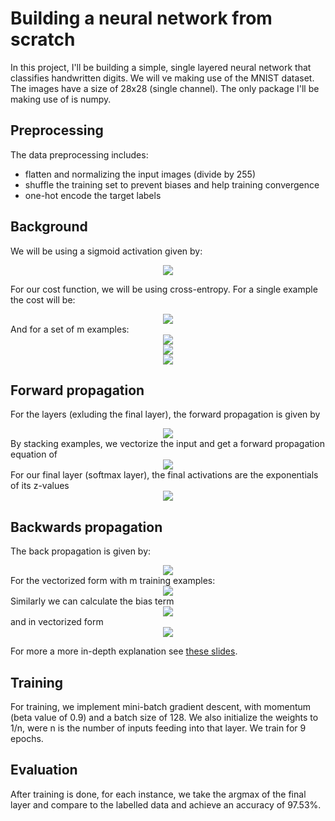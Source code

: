 # Building a neural network from scratch

In this project, I'll be building a simple, single layered neural network that classifies handwritten digits. We will ve making use of the MNIST dataset. The images have a size of 28x28 (single channel). The only package I'll be making use of is numpy.



## Preprocessing
The data preprocessing includes:
- flatten and normalizing the input images (divide by 255) 
- shuffle the training set to prevent biases and help training convergence
- one-hot encode the target labels

## Background
We will be using a sigmoid activation given by:
<div style='text-align: center;'>
<img src="https://latex.codecogs.com/png.latex?\sigma(z)=\frac{1}{1+e^{-z}}" />
</div>

For our cost function, we will be using cross-entropy. For a single example the cost will be:
<div style='text-align: center;'>
<img src="https://latex.codecogs.com/png.latex?L(y,\hat{y})=-\sum^n_{i=0}y_i\log(\hat{y}_i)" />
</div>
And for a set of m examples:
<div style='text-align: center;'>
<img src="https://latex.codecogs.com/png.latex?L(Y,\hat{Y})={-1/m}\sum^{m}_{i=1}\sum^{n}_{i=1}y_{i}^{(i)}\log(\hat{y}_{i}^{(i)})"/>
</div>
<div style='text-align: center;'>
<img src="https://latex.codecogs.com/png.latex?L(y,\hat{y})=-\frac{1}{m}\sum^n_{i=0}y_i\log(\hat{y}_i)" />
</div>
<div style='text-align: center;'>
<img src="https://latex.codecogs.com/png.latex?L(y,\hat{y})=-\sum^n_{i=0}y_i\log(\hat{y}_i)" />
</div>

## Forward propagation
For the layers (exluding the final layer), the forward propagation is given by
<div style='text-align: center;'>
 <img src="https://latex.codecogs.com/png.latex?\hat{y}=\sigma(w^Tx+b)" />
</div>
By stacking examples, we vectorize the input and get a forward propagation equation of
<div style='text-align: center;'>
 <img src="https://latex.codecogs.com/png.latex?\hat{y}=\sigma(w^TX+b)" />
</div>
For our final layer (softmax layer), the final activations are the exponentials of its z-values
<div style='text-align: center;'>
<img src="https://latex.codecogs.com/png.latex?\hat{y}=\frac{e^{z_{i}}}{\sum^{9}_{i=0}e^{z_j}" />
</div>

## Backwards propagation

The back propagation is given by:
<div style='text-align: center;'>
<img  src="https://latex.codecogs.com/png.latex?\frac{\partial{L}}{\partial{w_{j}}}=(\hat{y}-y)w_j" > 
</div>
For the vectorized form with m training examples:
<div style='text-align: center;'>
<img  src="https://latex.codecogs.com/png.latex?\frac{\partial{L}}{\partial{w_j}}=\frac{1}{m}X(\hat{y}-y)^T" > 
</div>
Similarly we can calculate the bias term
<div style='text-align: center;'>
<img  src="https://latex.codecogs.com/png.latex?\frac{\partial{L}}{\partial{b}}=(\hat{y}-y)" > 
</div>
and in vectorized form
<div style='text-align: center;'>
<img  src="https://latex.codecogs.com/png.latex?\frac{\partial{L}}{\partial{b}}=\frac{1}{m}\sum_{i=1}^m(\hat{y}^i-y^i)" > 
</div>

For more a more in-depth explanation see [these slides](https://nthu-datalab.github.io/ml/slides/10_NN_Design.pdf).


## Training
For training, we implement mini-batch gradient descent, with momentum (beta value of 0.9) and a batch size of 128. We also initialize the weights to 1/n, were n is the number of inputs feeding into that layer. We train for 9 epochs.

## Evaluation
After training is done, for each instance, we take the argmax of the final layer and compare to the labelled data and achieve an accuracy of 97.53%.












<!-- <img src="https://latex.codecogs.com/png.latex?s=\text { sensor reading }  " /> 

We first construct a 0 classifier. Set all y labels to 1 if zero image and 0 if not. We will be creating a logistic regression model with a single output node. The network will have 784 inputs (28x28).

## Forward propogation
The forward pass on a single example x executes the following computation
<div style='text-align: center;'>
 <img src="https://latex.codecogs.com/png.latex?\hat{y} = \sigma(w^Tx+b)" />
</div>
Here sigma is the sigmoid function:
<div style='text-align: center;'>
<img src="https://latex.codecogs.com/png.latex?\sigma(z) = \frac{1}{1 + e^{-z}}" />
</div>
here y_hat is a vector, and not a scalar as in the previous equation.  we vectorize by stacking examples side-by-side, so that our input matrix X has an example in each column.

## Cost function
We'll be using cross-entropy for our cost function. The formula for a single training example is:  
<div style='text-align: center;'>
<img src="https://latex.codecogs.com/png.latex?L(y,\hat{y}) = -y\log{(\hat{y}}) - (1-y)\log{(1-\hat{y}})" />
</div>
Averaging over a training set of m examples:  
<div style='text-align: center;'>
<img src="https://latex.codecogs.com/png.latex?L(Y,\hat{Y}) = -1/m \sum^m_{i=1} \(  -y^i \log{(\hat{y}^i}) - (1-y^i)\log{(1-\hat{y}^i}) \)"/>
</div>

## Back propagation

For backpropagation, we'll calculate the degree at which the loss changes with respect to each weight w_j. This is computed for each:
<div style='text-align: center;'>
<img  src="https://latex.codecogs.com/png.latex?\frac{\partial(L)}{\partial{w_j}}" >
</div>
Focusing on a single example makes it easier to derive the formulas required. Holding all values except for w_j, we can think of L being computed in 3 steps.
<div style='text-align: center;'>
<img  src="https://latex.codecogs.com/png.latex?z = w^Tx+b">  
</div>
<br>
<div style='text-align: center;'>
<img  src="https://latex.codecogs.com/png.latex?\hat{y} = \sigma(z)" >
</div>
<br>
<div style='text-align: center;'>
<img  src="https://latex.codecogs.com/png.latex?L(y,\hat{y}) = -y \log (\hat{y}) - (1-y) \log (1-\hat{y})">  
</div>
Following the chain rule, we get
<div style='text-align: center;'>
<img  src="https://latex.codecogs.com/png.latex?\frac{\partial{L}}{\partial{w_j}} = \frac{\partial{L}}{\partial{\hat{y}}} \frac{\partial{\hat{y}}}{\partial{z}} \frac{\partial{z}}{\partial{w_j}}">  
</div>
Looking at the first term on the RHS:<div style='text-align: center;'>
<img  src="https://latex.codecogs.com/png.latex?\frac{\partial{L}}{\partial{\hat{y}}} = \frac{\partial}{\partial \hat{y}} (-y \log (\hat{y}) - (1-y) \log (1-\hat{y}))">  
</div>
<div style='text-align: center;'>
<img  src="https://latex.codecogs.com/png.latex?=\frac{-y}{\hat{y}} + \frac{1-y}{1-\hat{y}}">  
</div>
<br>
<div style='text-align: center;'>
<img  src="https://latex.codecogs.com/png.latex?=\frac{\hat{y} - y}{\hat{y}(1-\hat{y})}">  
</div>
Looking at the 2nd term:
<div style='text-align: center;'>
<img  src="https://latex.codecogs.com/png.latex?\frac{\partial \hat{y}}{\partial z} = \frac{\partial}{\partial z} \sigma (z) = \frac{\partial }{\partial (z)} \left( \frac{1}{1+e^{-z}} \right)"> 
</div> 
<div style='text-align: center;'>
<img  src="https://latex.codecogs.com/png.latex?=- \frac{1}{({1+e^{-z}})^2}\frac{\partial}{\partial z} (1+e^{-z})">    
</div>
<br>
<div style='text-align: center;'>
<img  src="https://latex.codecogs.com/png.latex?= \frac{e^{-z}}{({1+e^{-z}})^2}" >  
</div>
<br>
<div style='text-align: center;'>
<img  src="https://latex.codecogs.com/png.latex?= \sigma (z){\frac{e^{-z}}{{1+e^{-z}}}" >  
</div>
<br>
<div style='text-align: center;'>
<img  src="https://latex.codecogs.com/png.latex?= \sigma (z)  \left( 1 - \frac{1}{1+e^{-z}} \right)" >  
</div>
<br>
<div style='text-align: center;'>
<img  src="https://latex.codecogs.com/png.latex?= \sigma (z)  ( 1 - \sigma(z))" > 
</div>
<br>
<div style='text-align: center;'>
<img  src="https://latex.codecogs.com/png.latex?= \hat{y} (1-\hat{y})" >   
</div>
Looking at the 3rd term;
<div style='text-align: center;'>
<img  src="https://latex.codecogs.com/png.latex?= \frac{\partial z}{\partial w_j} = \frac{\partial}{\partial w_j} (w^Tx+b) = \frac{\partial}{\partial w_j} (w_0x_0 + w_1x_1 + \ldots + w_nx_n +b)" >  
</div>
<div style='text-align: center;'>
<img  src="https://latex.codecogs.com/png.latex?\therefore \frac{\partial z}{\partial w_j} = w_j" >   
</div>
We can now substitute the terms in, and get
<div style='text-align: center;'>
<img  src="https://latex.codecogs.com/png.latex?\frac{\partial L}{\partial w_j} = (\hat{y} - y)w_j" > 
</div>
For the vectorized form with m training examples:
<div style='text-align: center;'>
<img  src="https://latex.codecogs.com/png.latex?\frac{\partial L}{\partial w_j} = \frac{1}{m} X(\hat{y} - y)^T" > 
</div>
Similarly we can calculate the bias term
<div style='text-align: center;'>
<img  src="https://latex.codecogs.com/png.latex?\frac{\partial L}{\partial b} = (\hat{y} - y)" > 
</div>
and in vectorized form
<div style='text-align: center;'>
<img  src="https://latex.codecogs.com/png.latex?\frac{\partial L}{\partial b} = \frac{1}{m} \sum_{i=1}^m(\hat{y}^i - y^i)" > 
</div> -->


